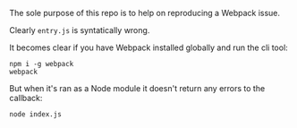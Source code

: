 The sole purpose of this repo is to help on reproducing a Webpack issue.

Clearly `entry.js` is syntatically wrong.

It becomes clear if you have Webpack installed globally and run the cli tool:

    npm i -g webpack
    webpack

But when it's ran as a Node module it doesn't return any errors to the callback:

    node index.js
